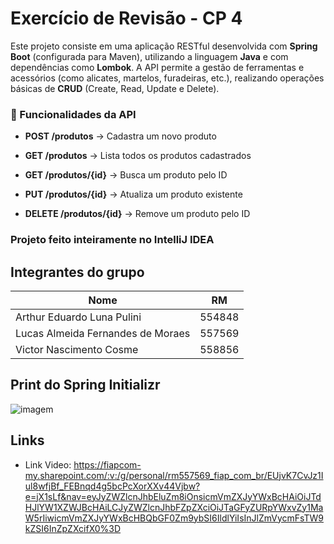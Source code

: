 # Exercício de Revisão - CP 4
Este projeto consiste em uma aplicação RESTful desenvolvida com **Spring Boot** (configurada para Maven), utilizando a linguagem **Java** e com dependências como **Lombok**. A API permite a gestão de ferramentas e acessórios (como alicates, martelos, furadeiras, etc.), realizando operações básicas de **CRUD** (Create, Read, Update e Delete).


### 🔗 Funcionalidades da API

-   **POST /produtos** → Cadastra um novo produto
    
-   **GET /produtos** → Lista todos os produtos cadastrados
    
-   **GET /produtos/{id}** → Busca um produto pelo ID
    
-   **PUT /produtos/{id}** → Atualiza um produto existente
    
-   **DELETE /produtos/{id}** → Remove um produto pelo ID

### **Projeto feito inteiramente no  IntelliJ IDEA**

## Integrantes do grupo

<div align="center">

| Nome | RM |  
| ------------- |:-------------:|  
| Arthur Eduardo Luna Pulini|554848|  
|Lucas Almeida Fernandes de Moraes| 557569 |  
|Victor Nascimento Cosme|558856|

</div>

## Print do Spring Initializr
![imagem](https://github.com/user-attachments/assets/e1ef1ad5-39f8-452c-bbe2-909f55fb74a2)

## Links

- Link Video: https://fiapcom-my.sharepoint.com/:v:/g/personal/rm557569_fiap_com_br/EUjvK7CvJz1Iul8wfjBf_FEBnqd4g5bcPcXorXXv44Vjbw?e=jX1sLf&nav=eyJyZWZlcnJhbEluZm8iOnsicmVmZXJyYWxBcHAiOiJTdHJlYW1XZWJBcHAiLCJyZWZlcnJhbFZpZXciOiJTaGFyZURpYWxvZy1MaW5rIiwicmVmZXJyYWxBcHBQbGF0Zm9ybSI6IldlYiIsInJlZmVycmFsTW9kZSI6InZpZXcifX0%3D
